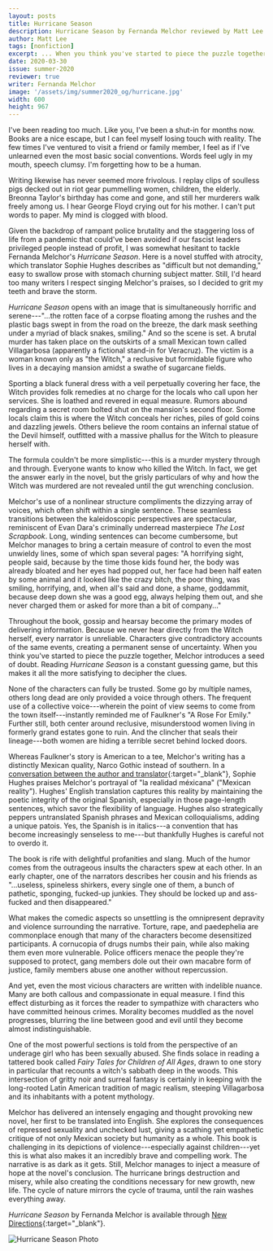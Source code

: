 ```yaml
---
layout: posts
title: Hurricane Season
description: Hurricane Season by Fernanda Melchor reviewed by Matt Lee
author: Matt Lee
tags: [nonfiction]
excerpt: ... When you think you've started to piece the puzzle together, Melchor introduces a seed of doubt ...
date: 2020-03-30
issue: summer-2020
reviewer: true
writer: Fernanda Melchor
image: '/assets/img/summer2020_og/hurricane.jpg'
width: 600
height: 967
---
```


I've been reading too much. Like you, I've been a shut-in for months
now. Books are a nice escape, but I can feel myself losing touch with
reality. The few times I've ventured to visit a friend or family member,
I feel as if I've unlearned even the most basic social conventions.
Words feel ugly in my mouth, speech clumsy. I'm forgetting how to be a
human.

Writing likewise has never seemed more frivolous. I replay clips of
soulless pigs decked out in riot gear pummelling women, children, the
elderly. Breonna Taylor's birthday has come and gone, and still her
murderers walk freely among us. I hear George Floyd crying out for his
mother. I can't put words to paper. My mind is clogged with blood.

Given the backdrop of rampant police brutality and the staggering loss
of life from a pandemic that could've been avoided if our fascist
leaders privileged people instead of profit, I was somewhat hesitant to
tackle Fernanda Melchor's *Hurricane Season*. Here is a novel stuffed
with atrocity, which translator Sophie Hughes describes as "difficult
but not demanding," easy to swallow prose with stomach churning subject
matter. Still, I'd heard too many writers I respect singing Melchor's
praises, so I decided to grit my teeth and brave the storm.

*Hurricane Season* opens with an image that is simultaneously horrific
and serene---"...the rotten face of a corpse floating among the rushes
and the plastic bags swept in from the road on the breeze, the dark mask
seething under a myriad of black snakes, smiling." And so the scene is
set. A brutal murder has taken place on the outskirts of a small Mexican
town called Villagarbosa (apparently a fictional stand-in for Veracruz).
The victim is a woman known only as "the Witch," a reclusive but
formidable figure who lives in a decaying mansion amidst a swathe of
sugarcane fields.

Sporting a black funeral dress with a veil perpetually covering her
face, the Witch provides folk remedies at no charge for the locals who
call upon her services. She is loathed and revered in equal measure.
Rumors abound regarding a secret room bolted shut on the mansion's
second floor. Some locals claim this is where the Witch conceals her
riches, piles of gold coins and dazzling jewels. Others believe the room
contains an infernal statue of the Devil himself, outfitted with a
massive phallus for the Witch to pleasure herself with.

The formula couldn't be more simplistic---this is a murder mystery
through and through. Everyone wants to know who killed the Witch. In
fact, we get the answer early in the novel, but the grisly particulars
of why and how the Witch was murdered are not revealed until the gut
wrenching conclusion.

Melchor's use of a nonlinear structure compliments the dizzying array of
voices, which often shift within a single sentence. These seamless
transitions between the kaleidoscopic perspectives are spectacular,
reminiscent of Evan Dara's criminally underread masterpiece *The Lost
Scrapbook*. Long, winding sentences can become cumbersome, but Melchor
manages to bring a certain measure of control to even the most unwieldy
lines, some of which span several pages: "A horrifying sight, people
said, because by the time those kids found her, the body was already
bloated and her eyes had popped out, her face had been half eaten by
some animal and it looked like the crazy bitch, the poor thing, was
smiling, horrifying, and, when all's said and done, a shame, goddammit,
because deep down she was a good egg, always helping them out, and she
never charged them or asked for more than a bit of company..."

Throughout the book, gossip and hearsay become the primary modes of
delivering information. Because we never hear directly from the Witch
herself, every narrator is unreliable. Characters give contradictory
accounts of the same events, creating a permanent sense of uncertainty.
When you think you've started to piece the puzzle together, Melchor
introduces a seed of doubt. Reading *Hurricane Season* is a constant
guessing game, but this makes it all the more satisfying to decipher the
clues.

None of the characters can fully be trusted. Some go by multiple names,
others long dead are only provided a voice through others. The frequent
use of a collective voice---wherein the point of view seems to come from
the town itself---instantly reminded me of Faulkner's "A Rose For
Emily." Further still, both center around reclusive, misunderstood women
living in formerly grand estates gone to ruin. And the clincher that
seals their lineage---both women are hiding a terrible secret behind
locked doors.

Whereas Faulkner's story is American to a tee, Melchor's writing has a
distinctly Mexican quality, Narco Gothic instead of southern. In a
[conversation between the author and
translator](http://southwestreview.com/la-realidad-mexicana-an-interview-with-fernanda-melchor/){:target="_blank"},
Sophie Hughes praises Melchor's portrayal of "la realidad méxicana"
("Mexican reality"). Hughes' English translation captures this reality
by maintaining the poetic integrity of the original Spanish, especially
in those page-length sentences, which savor the flexibility of language.
Hughes also strategically peppers untranslated Spanish phrases and
Mexican colloquialisms, adding a unique patois. Yes, the Spanish is in
italics---a convention that has become increasingly senseless to
me---but thankfully Hughes is careful not to overdo it.

The book is rife with delightful profanities and slang. Much of the
humor comes from the outrageous insults the characters spew at each
other. In an early chapter, one of the narrators describes her cousin
and his friends as "...useless, spineless shirkers, every single one of
them, a bunch of pathetic, sponging, fucked-up junkies. They should be
locked up and ass-fucked and then disappeared."

What makes the comedic aspects so unsettling is the omnipresent
depravity and violence surrounding the narrative. Torture, rape, and
paedephelia are commonplace enough that many of the characters become
desensitized participants. A cornucopia of drugs numbs their pain, while
also making them even more vulnerable. Police officers menace the people
they're supposed to protect, gang members dole out their own macabre
form of justice, family members abuse one another without repercussion.

And yet, even the most vicious characters are written with indelible
nuance. Many are both callous and compassionate in equal measure. I find
this effect disturbing as it forces the reader to sympathize with
characters who have committed heinous crimes. Morality becomes muddled
as the novel progresses, blurring the line between good and evil until
they become almost indistinguishable.

One of the most powerful sections is told from the perspective of an
underage girl who has been sexually abused. She finds solace in reading
a tattered book called *Fairy Tales for Children of All Ages*, drawn to
one story in particular that recounts a witch's sabbath deep in the
woods. This intersection of gritty noir and surreal fantasy is certainly
in keeping with the long-rooted Latin American tradition of magic
realism, steeping Villagarbosa and its inhabitants with a potent
mythology.

Melchor has delivered an intensely engaging and thought provoking new
novel, her first to be translated into English. She explores the
consequences of repressed sexuality and unchecked lust, giving a
scathing yet empathetic critique of not only Mexican society but
humanity as a whole. This book is challenging in its depictions of
violence---especially against children---yet this is what also makes it
an incredibly brave and compelling work. The narrative is as dark as it
gets. Still, Melchor manages to inject a measure of hope at the novel's
conclusion. The hurricane brings destruction and misery, while also
creating the conditions necessary for new growth, new life. The cycle of
nature mirrors the cycle of trauma, until the rain washes everything
away.

*Hurricane Season* by Fernanda Melchor is available through [New
Directions](https://www.ndbooks.com/book/hurricane-season-1/#/){:target="_blank"}.

<img src="{{ '/assets/img/summer2020/hurr.jpg' | prepend: site.baseurl }}" class="img-fluid mx-auto my-4 d-block" alt="Hurricane Season Photo"/>
